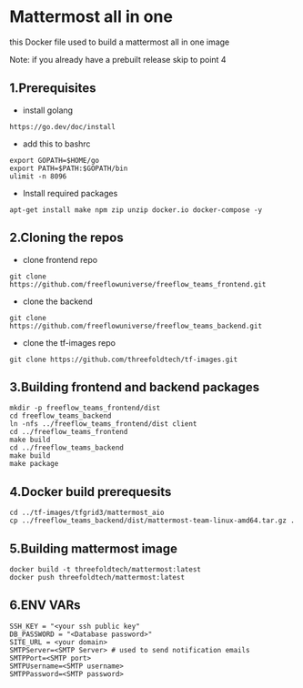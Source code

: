 # Mattermost all in one
this Docker file used to build a mattermost all in one image

Note: if you already have a prebuilt release skip to point 4
## 1.Prerequisites
- install golang
```
https://go.dev/doc/install
```
- add this to bashrc
```
export GOPATH=$HOME/go
export PATH=$PATH:$GOPATH/bin
ulimit -n 8096
```

- Install required packages 
```
apt-get install make npm zip unzip docker.io docker-compose -y 
```
## 2.Cloning the repos 
- clone frontend repo 
```
git clone https://github.com/freeflowuniverse/freeflow_teams_frontend.git
```
- clone the backend
```
git clone https://github.com/freeflowuniverse/freeflow_teams_backend.git
```
- clone the tf-images repo
```
git clone https://github.com/threefoldtech/tf-images.git
```
## 3.Building frontend and backend packages
```
mkdir -p freeflow_teams_frontend/dist
cd freeflow_teams_backend
ln -nfs ../freeflow_teams_frontend/dist client
cd ../freeflow_teams_frontend
make build
cd ../freeflow_teams_backend
make build 
make package
```
## 4.Docker build prerequesits
```
cd ../tf-images/tfgrid3/mattermost_aio
cp ../freeflow_teams_backend/dist/mattermost-team-linux-amd64.tar.gz .
```
## 5.Building mattermost image
```
docker build -t threefoldtech/mattermost:latest
docker push threefoldtech/mattermost:latest 
```

## 6.ENV VARs
```
SSH_KEY = "<your ssh public key"
DB_PASSWORD = "<Database password>"
SITE_URL = <your domain>
SMTPServer=<SMTP Server> # used to send notification emails
SMTPPort=<SMTP port>
SMTPUsername=<SMTP username>
SMTPPassword=<SMTP password>
```
